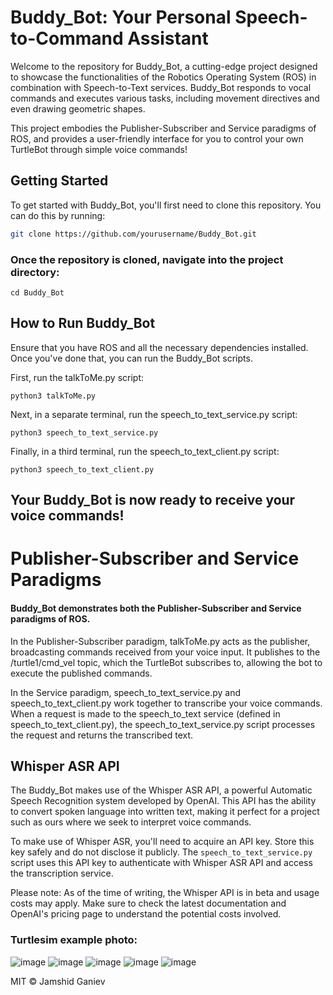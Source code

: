 # Buddy_Bot: Your Personal Speech-to-Command Assistant


Welcome to the repository for Buddy_Bot, a cutting-edge project designed to showcase the functionalities of the Robotics Operating System (ROS) in combination with Speech-to-Text services. Buddy_Bot responds to vocal commands and executes various tasks, including movement directives and even drawing geometric shapes.

This project embodies the Publisher-Subscriber and Service paradigms of ROS, and provides a user-friendly interface for you to control your own TurtleBot through simple voice commands!

## Getting Started

To get started with Buddy_Bot, you'll first need to clone this repository. You can do this by running:

```bash
git clone https://github.com/yourusername/Buddy_Bot.git
```
### Once the repository is cloned, navigate into the project directory:

```
cd Buddy_Bot
```
## How to Run Buddy_Bot

Ensure that you have ROS and all the necessary dependencies installed. Once you've done that, you can run the Buddy_Bot scripts.

First, run the talkToMe.py script:

```
python3 talkToMe.py
```

Next, in a separate terminal, run the speech_to_text_service.py script:

```
python3 speech_to_text_service.py
```

Finally, in a third terminal, run the speech_to_text_client.py script:

```
python3 speech_to_text_client.py
```

## Your Buddy_Bot is now ready to receive your voice commands!
</hr>

# Publisher-Subscriber and Service Paradigms

#### Buddy_Bot demonstrates both the Publisher-Subscriber and Service paradigms of ROS.

In the Publisher-Subscriber paradigm, talkToMe.py acts as the publisher, broadcasting commands received from your voice input. It publishes to the /turtle1/cmd_vel topic, which the TurtleBot subscribes to, allowing the bot to execute the published commands.

In the Service paradigm, speech_to_text_service.py and speech_to_text_client.py work together to transcribe your voice commands. When a request is made to the speech_to_text service (defined in speech_to_text_client.py), the speech_to_text_service.py script processes the request and returns the transcribed text.

## Whisper ASR API

The Buddy_Bot makes use of the Whisper ASR API, a powerful Automatic Speech Recognition system developed by OpenAI. This API has the ability to convert spoken language into written text, making it perfect for a project such as ours where we seek to interpret voice commands. 

To make use of Whisper ASR, you'll need to acquire an API key. Store this key safely and do not disclose it publicly. The `speech_to_text_service.py` script uses this API key to authenticate with Whisper ASR API and access the transcription service. 

Please note: As of the time of writing, the Whisper API is in beta and usage costs may apply. Make sure to check the latest documentation and OpenAI's pricing page to understand the potential costs involved.

### Turtlesim example photo:
![image](https://github.com/Jamshid-Ganiev/Buddy-Bot_Final-Project/assets/84252587/abea7d33-8c0d-4999-be18-081b346e5f3b)
![image](https://github.com/Jamshid-Ganiev/Buddy-Bot_Final-Project/assets/84252587/a1ddfc92-ad4c-42b6-91b1-0239af3f8baf)
![image](https://github.com/Jamshid-Ganiev/Buddy-Bot_Final-Project/assets/84252587/40c0373b-0e7c-4c51-811c-f46ecbfe06be)
![image](https://github.com/Jamshid-Ganiev/Buddy-Bot_Final-Project/assets/84252587/8b47e7ca-b251-4823-9765-3ff3bf4b55e2)
![image](https://github.com/Jamshid-Ganiev/Buddy-Bot_Final-Project/assets/84252587/b81c9e2e-9cfe-4691-961f-aa125c0d713e)


MIT © Jamshid Ganiev

